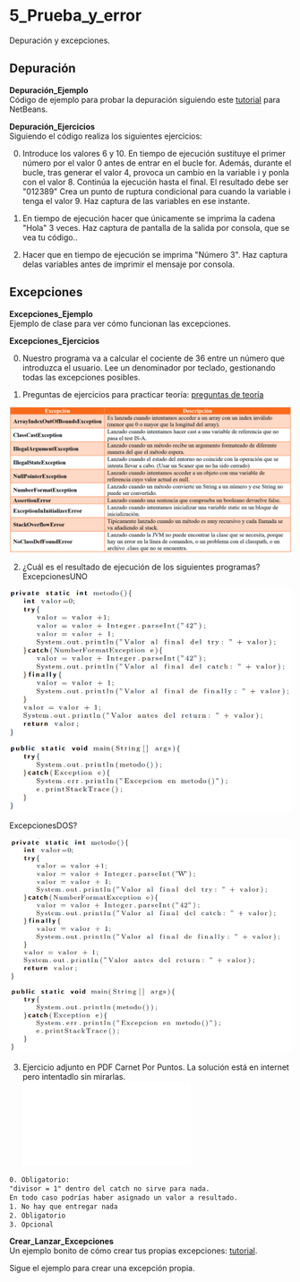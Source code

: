 # 5_Prueba_y_error
Depuración y excepciones.

## Depuración 

**Depuración_Ejemplo**  
Código de ejemplo para probar la depuración siguiendo este [tutorial](http://puntocomnoesunlenguaje.blogspot.com/2014/11/netbeans-debugger-java.html) para NetBeans.

**Depuración_Ejercicios**  
Siguiendo el código realiza los siguientes ejercicios:  

0.  Introduce los valores 6 y 10. En tiempo de ejecución sustituye el primer número por el valor 0 antes de entrar en el bucle for. Además, durante el bucle, tras generar el valor 4, provoca un cambio en la variable i y ponla con el valor 8. Continúa la ejecución hasta el final. El resultado debe ser "012389" Crea un punto de ruptura condicional para cuando la variable i tenga el valor 9. Haz captura de las variables en ese instante.

1. En tiempo de ejecución hacer que únicamente se imprima la cadena "Hola" 3 veces. Haz captura de pantalla de la salida por consola, que se vea tu código..

2. Hacer que en tiempo de ejecución se imprima "Número 3". Haz captura delas variables antes de imprimir el mensaje por consola.

## Excepciones
**Excepciones_Ejemplo**  
Ejemplo de clase para ver cómo funcionan las excepciones.


**Excepciones_Ejercicios**

0. Nuestro programa va a calcular el cociente de 36 entre un número que introduzca el usuario. Lee un denominador por teclado, gestionando todas las excepciones posibles.  
  
1. Preguntas de ejercicios para practicar teoría: [preguntas de teoría](https://www.unirioja.es/cu/jearansa/0910/archivos/Ejercicios05.pdf)  

![](/Excepciones/Excepciones_Ejercicios/Excepciones.png)  

  
2. ¿Cuál es el resultado de ejecución de los siguientes programas?  
ExcepcionesUNO  

![](/Excepciones/Excepciones_Ejercicios/ExcepcionesUNO.png) 
  
ExcepcionesDOS?    

![](/Excepciones/Excepciones_Ejercicios/ExcepcionesDOS.png)
  
3. Ejercicio adjunto en PDF Carnet Por Puntos. La solución está en internet pero intentadlo sin mirarlas.  
![](/Excepciones/Excepciones_Ejercicios/carnetPuntos.pdf)


~~~
0. Obligatorio:
"divisor = 1" dentro del catch no sirve para nada.
En todo caso podrías haber asignado un valor a resultado.
1. No hay que entregar nada  
2. Obligatorio  
3. Opcional
~~~


**Crear_Lanzar_Excepciones**  
Un ejemplo bonito de cómo crear tus propias excepciones: [tutorial](https://www.discoduroderoer.es/crear-nuestra-propia-excepcion-en-java/).  

Sigue el ejemplo para crear una excepción propia.

